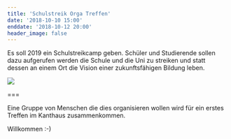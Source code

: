 ```yaml
---
title: 'Schulstreik Orga Treffen'
date: '2018-10-10 15:00'
enddate: '2018-10-12 20:00'
header_image: false
---
```


Es soll 2019 ein Schulstreikcamp geben. Schüler und Studierende sollen dazu aufgerufen werden die Schule und die Uni zu streiken und statt dessen an einem Ort die Vision einer zukunftsfähigen Bildung leben.  

![](vögel.jpg)

===

Eine Gruppe von Menschen die dies organisieren wollen wird für ein erstes Treffen im Kanthaus zusammenkommen.

Willkommen :-)
